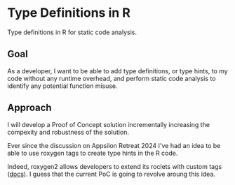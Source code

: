 # Type Definitions in R

Type definitions in R for static code analysis.

## Goal

As a developer, I want to be able to add type definitions,
or type hints, to my code without any runtime overhead,
and perform static code analysis to identify any potential
function misuse.

## Approach

I will develop a Proof of Concept solution incrementally
increasing the compexity and robustness of the solution.

Ever since the discussion on Appsilon Retreat 2024 I've
had an idea to be able to use roxygen tags to create type
hints in the R code.

Indeed, roxygen2 allows developers to extend its roclets
with custom tags ([docs](https://roxygen2.r-lib.org/articles/extending.html)). I guess that the current PoC is going to
revolve aroung this idea.
